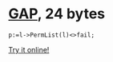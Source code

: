 # [GAP], 24 bytes

    p:=l->PermList(l)<>fail;

[Try it online!][TIO-kzsb1kk7]

[GAP]: https://www.gap-system.org/
[TIO-kzsb1kk7]: https://tio.run/##dZPNbsJADITvfQxOILlS1t6fpLQ8QQ/c2x44tBVSihDl/dMZgwpIRomiJDtej@1vvzf7ado/vYyPq/Xn4ed1@3ucj4vn1ddmOy6n9WG7O87387f0sZDZ@262WD5c/okGf1VirYVqk3gX/EVEliJVmvQySOokJUmhWH2pg6qHuiIqM1/opGKlF4YwIkPVEFewQ7Qz1E1SllREGaeDGF6TJzFkoTWrorjxpaJ0oJ2YiQ1MY51ok4ynu8y4z7nTgOSKzMgAtaReDKsXG1dNDasO@3an@@GkLJxIrL03weS9jrJmzva6npvpKhpY7pDCK1pjb4tzgQEE6wXr9FPx7MM6OH3S0VwRs@ej5aydjNj/zRUqCpk1jryFTpLbVNbS0UqNz0d2knpCYoSUsIESYHbaoBAbJUtEbCBfA@tq5JUcqrNZyHHvnHUE89RHZbN4dCpNEFCoo4JhQB1rbGqEnzqG4wP@GnPwSGX3KX4MjD2gCY9FemNDkRt5KovJbtu8Lq/ufEiM@vbvYvoD "GAP – Try It Online"